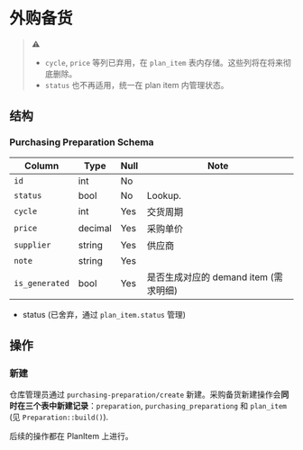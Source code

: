 # 外购备货

> :warning:
> 
> - `cycle`, `price` 等列已弃用，在 `plan_item` 表内存储。这些列将在将来彻底删除。
> - `status` 也不再适用，统一在 plan item 内管理状态。
>

结构
--------------------------------------------------------------------------
### Purchasing Preparation Schema
Column                              | Type      | Null | Note
------------------------------------|-----------|------|-------
`id`                                | int       | No   | 
`status`                            | bool      | No   | Lookup.
`cycle`                             | int       | Yes  | 交货周期
`price`                             | decimal   | Yes  | 采购单价
`supplier`                          | string    | Yes  | 供应商
`note`                              | string    | Yes  | 
`is_generated`                      | bool      | Yes  | 是否生成对应的 demand item (需求明细)

- status (已舍弃，通过 `plan_item.status` 管理)

操作
--------------------------------------------------------------------------
### 新建
仓库管理员通过 `purchasing-preparation/create` 新建。采购备货新建操作会**同时在三个表中新建记录**：`preparation`, `purchasing_preparationg` 和 `plan_item` (见 `Preparation::build()`).

后续的操作都在 PlanItem 上进行。
